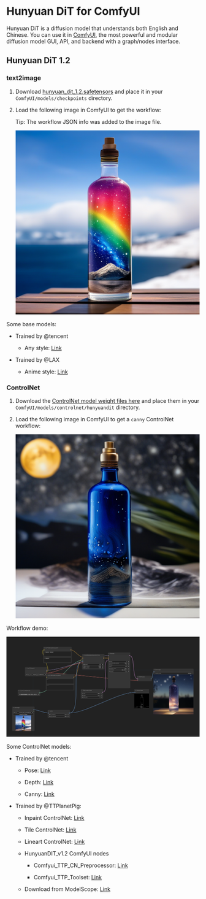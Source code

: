 # Hunyuan DiT for ComfyUI

Hunyuan DiT is a diffusion model that understands both English and Chinese. You can use it in [ComfyUI](https://github.com/comfyanonymous/ComfyUI), the most powerful and modular diffusion model GUI, API, and backend with a graph/nodes interface.

## Hunyuan DiT 1.2

### text2image

1. Download [hunyuan_dit_1.2.safetensors](https://huggingface.co/comfyanonymous/hunyuan_dit_comfyui/blob/main/hunyuan_dit_1.2.safetensors) and place it in your `ComfyUI/models/checkpoints` directory.

2. Load the following image in ComfyUI to get the workflow:

   Tip: The workflow JSON info was added to the image file.

   ![Example](hunyuan_dit_1.2_example.png)

Some base models:

- Trained by @tencent

  - Any style: [Link](https://huggingface.co/comfyanonymous/hunyuan_dit_comfyui/blob/main/hunyuan_dit_1.2.safetensors)

- Trained by @LAX

  - Anime style: [Link](https://huggingface.co/comfyanonymous/Freeway_Animation_Hunyuan_Demo_ComfyUI_Converted/blob/main/freeway_animation_demo_hunyuan_dit_ema.safetensors)

### ControlNet

1. Download the [ControlNet model weight files here](https://huggingface.co/Tencent-Hunyuan/HYDiT-ControlNet-v1.2/tree/main) and place them in your `ComfyUI/models/controlnet/hunyuandit` directory.

2. Load the following image in ComfyUI to get a `canny` ControlNet workflow:

   ![Example](hunyuan_dit_1.2_controlnet_canny_example.png)

Workflow demo:

![Demo](hunyuan_dit_1.2_controlnet_canny_demo.png)

Some ControlNet models:

- Trained by @tencent

  - Pose: [Link](https://huggingface.co/Tencent-Hunyuan/HYDiT-ControlNet-v1.2/blob/main/pytorch_model_pose_distill.pt)

  - Depth: [Link](https://huggingface.co/Tencent-Hunyuan/HYDiT-ControlNet-v1.2/blob/main/pytorch_model_depth_distill.pt)

  - Canny: [Link](https://huggingface.co/Tencent-Hunyuan/HYDiT-ControlNet-v1.2/blob/main/pytorch_model_canny_distill.pt)

- Trained by @TTPlanetPig:

  - Inpaint ControlNet: [Link](https://huggingface.co/TTPlanet/HunyuanDiT_Controlnet_inpainting)

  - Tile ControlNet: [Link](https://huggingface.co/TTPlanet/HunyuanDiT_Controlnet_tile)

  - Lineart ControlNet: [Link](https://huggingface.co/TTPlanet/HunyuanDiT_Controlnet_lineart)

  - HunyuanDIT_v1.2 ComfyUI nodes

    - Comfyui_TTP_CN_Preprocessor: [Link](https://github.com/TTPlanetPig/Comfyui_TTP_CN_Preprocessor)

    - Comfyui_TTP_Toolset: [Link](https://github.com/TTPlanetPig/Comfyui_TTP_Toolset)

  - Download from ModelScope: [Link](https://modelscope.cn/models/baicai003/hunyuandit_v1.2_controlnets)